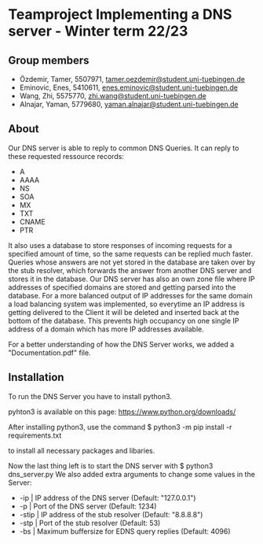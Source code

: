 # Teamproject **Implementing a DNS server - Winter term 22/23**

## Group members

- Özdemir, Tamer, 5507971, tamer.oezdemir@student.uni-tuebingen.de
- Eminovic, Enes, 5410611, enes.eminovic@student.uni-tuebingen.de
- Wang, Zhi, 5575770, zhi.wang@student.uni-tuebingen.de
- Alnajar, Yaman, 5779680, yaman.alnajar@student.uni-tuebingen.de

## About

Our DNS server is able to reply to common DNS Queries. It can reply to these requested ressource records:

- A
- AAAA
- NS
- SOA
- MX
- TXT
- CNAME
- PTR

It also uses a database to store responses of incoming requests for a specified amount of time, so the same requests can be replied much faster.
Queries whose answers are not yet stored in the database are taken over by the stub resolver, which forwards the answer from another DNS server and stores it in the database.
Our DNS server has also an own zone file where IP addresses of specified domains are stored and getting parsed into the database.
For a more balanced output of IP addresses for the same domain a load balancing system was implemented, so everytime an IP address is getting delivered to the Client it will be deleted and inserted
back at the bottom of the database. This prevents high occupancy on one single IP address of a domain which has more IP addresses available.

For a better understanding of how the DNS Server works, we added a "Documentation.pdf" file.

## Installation

To run the DNS Server you have to install python3.

pyhton3 is available on this page: https://www.python.org/downloads/

After installing python3, use the command $ python3 -m pip install -r requirements.txt

to install all necessary packages and libaries.

Now the last thing left is to start the DNS server with $ python3 dns_server.py
We also added extra arguments to change some values in the Server:

- -ip     | IP address of the DNS server                  (Default: "127.0.0.1")
- -p      | Port of the DNS server                        (Default: 1234)
- -stip   | IP address of the stub resolver               (Default: "8.8.8.8")
- -stp    | Port of the stub resolver                     (Default: 53)
- -bs     | Maximum buffersize for EDNS query replies     (Default: 4096)
